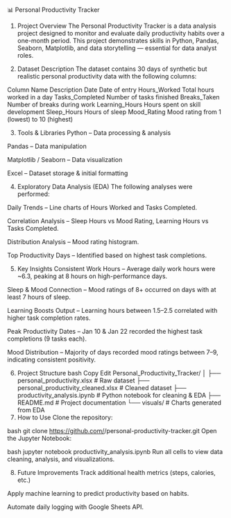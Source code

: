 📊 Personal Productivity Tracker
1. Project Overview
The Personal Productivity Tracker is a data analysis project designed to monitor and evaluate daily productivity habits over a one-month period.
This project demonstrates skills in Python, Pandas, Seaborn, Matplotlib, and data storytelling — essential for data analyst roles.

2. Dataset Description
The dataset contains 30 days of synthetic but realistic personal productivity data with the following columns:

Column Name	Description
Date	Date of entry
Hours_Worked	Total hours worked in a day
Tasks_Completed	Number of tasks finished
Breaks_Taken	Number of breaks during work
Learning_Hours	Hours spent on skill development
Sleep_Hours	Hours of sleep
Mood_Rating	Mood rating from 1 (lowest) to 10 (highest)

3. Tools & Libraries
Python – Data processing & analysis

Pandas – Data manipulation

Matplotlib / Seaborn – Data visualization

Excel – Dataset storage & initial formatting

4. Exploratory Data Analysis (EDA)
The following analyses were performed:

Daily Trends – Line charts of Hours Worked and Tasks Completed.

Correlation Analysis – Sleep Hours vs Mood Rating, Learning Hours vs Tasks Completed.

Distribution Analysis – Mood rating histogram.

Top Productivity Days – Identified based on highest task completions.

5. Key Insights
Consistent Work Hours – Average daily work hours were ~6.3, peaking at 8 hours on high-performance days.

Sleep & Mood Connection – Mood ratings of 8+ occurred on days with at least 7 hours of sleep.

Learning Boosts Output – Learning hours between 1.5–2.5 correlated with higher task completion rates.

Peak Productivity Dates – Jan 10 & Jan 22 recorded the highest task completions (9 tasks each).

Mood Distribution – Majority of days recorded mood ratings between 7–9, indicating consistent positivity.

6. Project Structure
bash
Copy
Edit
Personal_Productivity_Tracker/
│
├── personal_productivity.xlsx           # Raw dataset
├── personal_productivity_cleaned.xlsx   # Cleaned dataset
├── productivity_analysis.ipynb          # Python notebook for cleaning & EDA
├── README.md                            # Project documentation
└── visuals/                             # Charts generated from EDA
7. How to Use
Clone the repository:

bash
git clone https://github.com/<your-username>/personal-productivity-tracker.git
Open the Jupyter Notebook:

bash
jupyter notebook productivity_analysis.ipynb
Run all cells to view data cleaning, analysis, and visualizations.

8. Future Improvements
Track additional health metrics (steps, calories, etc.)

Apply machine learning to predict productivity based on habits.

Automate daily logging with Google Sheets API.
